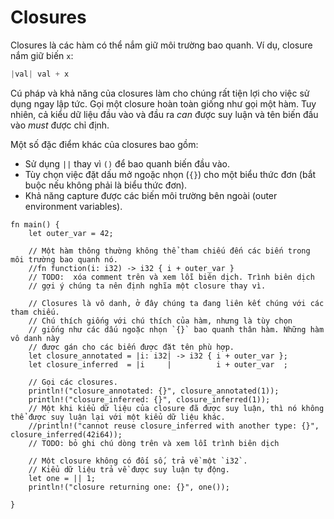 # Closures

Closures là các hàm có thể nắm giữ môi trường bao quanh. Ví dụ, closure nắm giữ biến `x`:

```Rust
|val| val + x
```

Cú pháp và khả năng của closures làm cho chúng rất tiện lợi cho việc sử dụng ngay lập tức.
Gọi một closure hoàn toàn giống như gọi một hàm.
Tuy nhiên, cả kiểu dữ liệu đầu vào và đầu ra *can* được suy luận và tên biến đầu vào *must* được chỉ định.

Một số đặc điểm khác của closures bao gồm:
* Sử dụng `||` thay vì `()` để bao quanh biến đầu vào.
* Tùy chọn việc đặt dấu mở ngoặc nhọn (`{}`) cho một biểu thức đơn (bắt buộc nếu không phải là biểu thức đơn).
* Khả năng capture được các biến môi trường bên ngoài (outer environment variables).

```rust,editable
fn main() {
    let outer_var = 42;
    
    // Một hàm thông thường không thể tham chiếu đến các biến trong môi trường bao quanh nó.
    //fn function(i: i32) -> i32 { i + outer_var }
    // TODO:  xóa comment trên và xem lỗi biên dịch. Trình biên dịch
    // gợi ý chúng ta nên định nghĩa một closure thay vì.

    // Closures là vô danh, ở đây chúng ta đang liên kết chúng với các tham chiếu.
    // Chú thích giống với chú thích của hàm, nhưng là tùy chọn
    // giống như các dấu ngoặc nhọn `{}` bao quanh thân hàm. Những hàm vô danh này
    // được gán cho các biến được đặt tên phù hợp.
    let closure_annotated = |i: i32| -> i32 { i + outer_var };
    let closure_inferred  = |i     |          i + outer_var  ;

    // Gọi các closures.
    println!("closure_annotated: {}", closure_annotated(1));
    println!("closure_inferred: {}", closure_inferred(1));
    // Một khi kiểu dữ liệu của closure đã được suy luận, thì nó không thể được suy luận lại với một kiểu dữ liệu khác.
    //println!("cannot reuse closure_inferred with another type: {}", closure_inferred(42i64));
    // TODO: bỏ ghi chú dòng trên và xem lỗi trình biên dịch

    // Một closure không có đối số, trả về một `i32`.
    // Kiểu dữ liệu trả về được suy luận tự động.
    let one = || 1;
    println!("closure returning one: {}", one());

}
```
